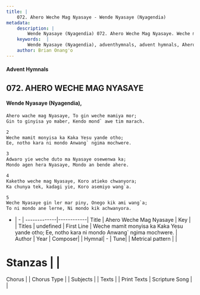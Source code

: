 ```yaml
---
title: |
    072. Ahero Weche Mag Nyasaye - Wende Nyasaye (Nyagendia)
metadata:
    description: |
        Wende Nyasaye (Nyagendia) 072. Ahero Weche Mag Nyasaye. Weche mamit monyisa ka Kaka Yesu yande otho; Ee, notho kara ni mondo Anwang` ngima mochwere.  
    keywords:  |
        Wende Nyasaye (Nyagendia), adventhymnals, advent hymnals, Ahero Weche Mag Nyasaye, Weche mamit monyisa ka Kaka Yesu yande otho; Ee, notho kara ni mondo Anwang` ngima mochwere.. 
    author: Brian Onang'o
---
```


#### Advent Hymnals
## 072. AHERO WECHE MAG NYASAYE
####  Wende Nyasaye (Nyagendia),

```txt
Ahero wache mag Nyasaye, To gin weche mamiya mor;
Gin to ginyisa yo maber, Kendo mond` awe tim marach.

2
Weche mamit monyisa ka Kaka Yesu yande otho;
Ee, notho kara ni mondo Anwang` ngima mochwere.

3
Adwaro yie weche duto ma Nyasaye osewenwa ka;
Mondo agen hera Nyasaye, Mondo an bende ahere.

4
Kaketho weche mag Nyasaye, Koro atieko chwanyora;
Ka chunya tek, kadagi yie, Koro asemiyo wang`a.

5
Weche Nyasaye gin ler mar piny, Onego kik ami wang`a;
To ni mondo ane lerne, Ni mondo kik achwanyora.

```

- |   -  |
-------------|------------|
Title | Ahero Weche Mag Nyasaye |
Key |  |
Titles | undefined |
First Line | Weche mamit monyisa ka Kaka Yesu yande otho; Ee, notho kara ni mondo Anwang` ngima mochwere. |
Author | 
Year | 
Composer| |
Hymnal|  - |
Tune|  |
Metrical pattern | |
# Stanzas |  |
Chorus |  |
Chorus Type |  |
Subjects | |
Texts |  |
Print Texts | 
Scripture Song |  |
    
